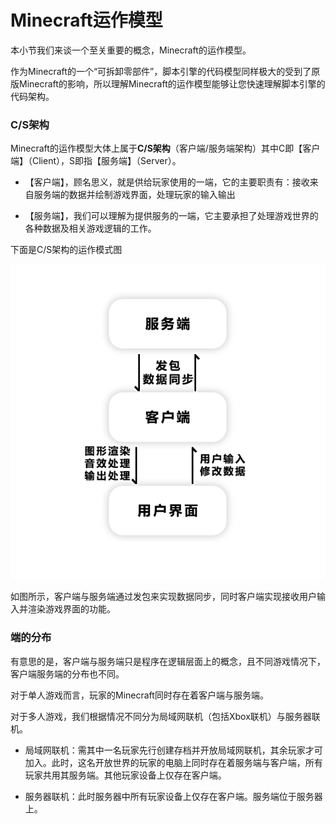 # Minecraft运作模型



本小节我们来谈一个至关重要的概念，Minecraft的运作模型。

作为Minecraft的一个“可拆卸零部件”，脚本引擎的代码模型同样极大的受到了原版Minecraft的影响，所以理解Minecraft的运作模型能够让您快速理解脚本引擎的代码架构。

### C/S架构

Minecraft的运作模型大体上属于**C/S架构**（客户端/服务端架构）其中C即【客户端】（Client），S即指【服务端】（Server）。

- 【客户端】，顾名思义，就是供给玩家使用的一端，它的主要职责有：接收来自服务端的数据并绘制游戏界面，处理玩家的输入输出

- 【服务端】，我们可以理解为提供服务的一端，它主要承担了处理游戏世界的各种数据及相关游戏逻辑的工作。

下面是C/S架构的运作模式图

![C/S架构模型](images\c_s_model_work.png)

如图所示，客户端与服务端通过发包来实现数据同步，同时客户端实现接收用户输入并渲染游戏界面的功能。

### 端的分布

有意思的是，客户端与服务端只是程序在逻辑层面上的概念，且不同游戏情况下，客户端服务端的分布也不同。

对于单人游戏而言，玩家的Minecraft同时存在着客户端与服务端。

对于多人游戏，我们根据情况不同分为局域网联机（包括Xbox联机）与服务器联机。

- 局域网联机：需其中一名玩家先行创建存档并开放局域网联机，其余玩家才可加入。此时，这名开放世界的玩家的电脑上同时存在着服务端与客户端，所有玩家共用其服务端。其他玩家设备上仅存在客户端。

- 服务器联机：此时服务器中所有玩家设备上仅存在客户端。服务端位于服务器上。

